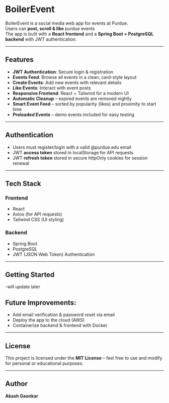 # BoilerEvent 

BoilerEvent is a social media web app for events at Purdue.  
Users can **post, scroll & like** purdue events  
The app is built with a **React frontend** and a **Spring Boot + PostgreSQL backend** with JWT authentication.

---

## Features
- **JWT Authentication**: Secure login & registration
- **Events Feed**: Browse all events in a clean, card-style layout
- **Create Events**: Add new events with relevant details
- **Like Events**: Interact with event posts
- **Responsive Frontend**: React + Tailwind for a modern UI
- **Automatic Cleanup** – expired events are removed nightly
- **Smart Event Feed** – sorted by popularity (likes) and proximity to start time
- **Preloaded Events** – demo events included for easy testing
---

## Authentication
- Users must register/login with a valid @purdue.edu email
- JWT **access token** stored in localStorage for API requests
- JWT **refresh token** stored in secure httpOnly cookies for session renewal
---

## Tech Stack
### Frontend
- React
- Axios (for API requests)
- Tailwind CSS (UI styling)

### Backend
- Spring Boot
- PostgreSQL
- JWT (JSON Web Token) Authentication

---

## Getting Started
-will update later

## Future Improvements:
- Add email verification & password reset via email
- Deploy the app to the cloud (AWS)
- Containerize backend & frontend with Docker

---

## License
This project is licensed under the **MIT License** – feel free to use and modify for personal or educational purposes.

---

## Author
**Akash Gaonkar**  


